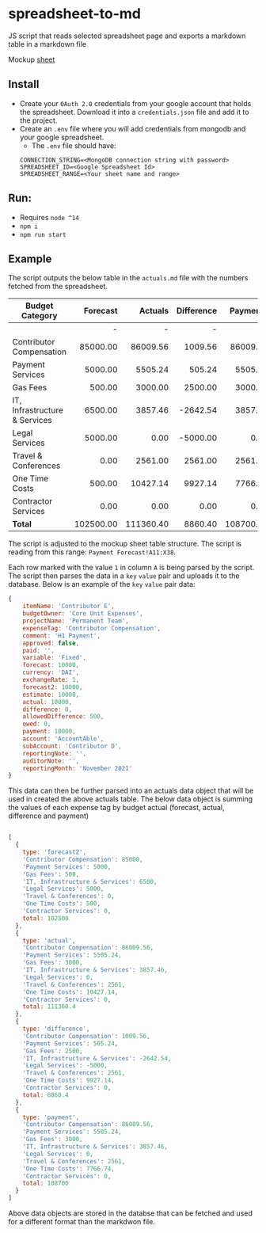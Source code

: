 # spreadsheet-to-md
JS script that reads selected spreadsheet page and exports a markdown table in a markdown file

Mockup [sheet](https://docs.google.com/spreadsheets/d/1N4kcF0TiMmDlKE4K5TLT7jw48h1-nEgDelSIexT93EA/edit#gid=1845449681)

## Install
- Create your `OAuth 2.0` credentials from your google account that holds the spreadsheet. Download it into a `credentials.json` file and add it to the project. 
- Create an `.env` file where you will add credentials from mongodb and your google spreadsheet.
    - The `.env` file should have:
    ```
    CONNECTION_STRING=<MongoDB connection string with password>
    SPREADSHEET_ID=<Google Spreadsheet Id>
    SPREADSHEET_RANGE=<Your sheet name and range>
    ```

## Run:
- Requires `node ^14`
- `npm i`
- `npm run start`

## Example
The script outputs the below table in the `actuals.md` file with the numbers fetched from the spreadsheet. 


| Budget Category               | Forecast           | Actuals            | Difference          | Payments       |
| ---------------------------   | -----------------: | -----------------: | ------------------: | -------------: |
|                               | -                  | -                  | -                   |                |
|Contributor Compensation| 85000.00 | 86009.56 | 1009.56 | 86009.56 |
|Payment Services| 5000.00 | 5505.24 | 505.24 | 5505.24 |
|Gas Fees| 500.00 | 3000.00 | 2500.00 | 3000.00 |
|IT, Infrastructure & Services| 6500.00 | 3857.46 | -2642.54 | 3857.46 |
|Legal Services| 5000.00 | 0.00 | -5000.00 | 0.00 |
|Travel & Conferences| 0.00 | 2561.00 | 2561.00 | 2561.00 |
|One Time Costs| 500.00 | 10427.14 | 9927.14 | 7766.74 |
|Contractor Services| 0.00 | 0.00 | 0.00 | 0.00 |
| **Total** | 102500.00 | 111360.40 | 8860.40 | 108700.00 |

The script is adjusted to the mockup sheet table structure. The script is reading from this range: `Payment Forecast!A11:X38`. 

Each row marked with the value `1` in column `A` is being parsed by the script. The script then parses the data in a `key` `value` pair and uploads it to the database. Below is an example of the `key` `value` pair data: 

```Javascript
{
    itemName: 'Contributor E',
    budgetOwner: 'Core Unit Expenses',
    projectName: 'Permanent Team',
    expenseTag: 'Contributor Compensation',
    comment: 'H1 Payment',
    approved: false,
    paid: '',
    variable: 'Fixed',
    forecast: 10000,
    currency: 'DAI',
    exchangeRate: 1,
    forecast2: 10000,
    estimate: 10000,
    actual: 10000,
    difference: 0,
    allowedDifference: 500,
    owed: 0,
    payment: 10000,
    account: 'AccountAble',
    subAccount: 'Contributor D',
    reportingNote: '',
    auditorNote: '',
    reportingMonth: 'November 2021'
}
```

This data can then be further parsed into an actuals data object that will be used in created the above actuals table. The below data object is summing the values of each expense tag by budget actual (forecast, actual, difference and payment)

```Javascript

[
  {
    type: 'forecast2',
    'Contributor Compensation': 85000,
    'Payment Services': 5000,
    'Gas Fees': 500,
    'IT, Infrastructure & Services': 6500,
    'Legal Services': 5000,
    'Travel & Conferences': 0,
    'One Time Costs': 500,
    'Contractor Services': 0,
    total: 102500
  },
  {
    type: 'actual',
    'Contributor Compensation': 86009.56,
    'Payment Services': 5505.24,
    'Gas Fees': 3000,
    'IT, Infrastructure & Services': 3857.46,
    'Legal Services': 0,
    'Travel & Conferences': 2561,
    'One Time Costs': 10427.14,
    'Contractor Services': 0,
    total: 111360.4
  },
  {
    type: 'difference',
    'Contributor Compensation': 1009.56,
    'Payment Services': 505.24,
    'Gas Fees': 2500,
    'IT, Infrastructure & Services': -2642.54,
    'Legal Services': -5000,
    'Travel & Conferences': 2561,
    'One Time Costs': 9927.14,
    'Contractor Services': 0,
    total: 8860.4
  },
  {
    type: 'payment',
    'Contributor Compensation': 86009.56,
    'Payment Services': 5505.24,
    'Gas Fees': 3000,
    'IT, Infrastructure & Services': 3857.46,
    'Legal Services': 0,
    'Travel & Conferences': 2561,
    'One Time Costs': 7766.74,
    'Contractor Services': 0,
    total: 108700
  }
]
```

Above data objects are stored in the databse that can be fetched and used for a different format than the markdwon file. 